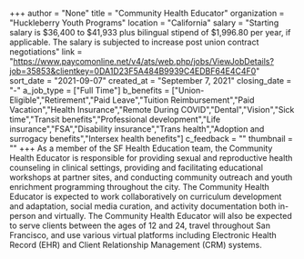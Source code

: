 +++
author = "None"
title = "Community Health Educator"
organization = "Huckleberry Youth Programs"
location = "California"
salary = "Starting salary is $36,400 to $41,933 plus bilingual stipend of $1,996.80 per year, if applicable. The salary is subjected to increase post union contract negotiations"
link = "https://www.paycomonline.net/v4/ats/web.php/jobs/ViewJobDetails?job=35853&clientkey=0DA1D23F5A484B9939C4EDBF64E4C4F0"
sort_date = "2021-09-07"
created_at = "September 7, 2021"
closing_date = "-"
a_job_type = ["Full Time"]
b_benefits = ["Union-Eligible","Retirement","Paid Leave","Tuition Reimbursement","Paid Vacation","Health Insurance","Remote During COVID","Dental","Vision","Sick time","Transit benefits","Professional development","Life insurance","FSA","Disability insurance","Trans health","Adoption and surrogacy benefits","Intersex health benefits"]
c_feedback = ""
thumbnail = ""
+++
As a member of the SF Health Education team, the Community Health Educator is responsible for providing sexual and reproductive health counseling in clinical settings, providing and facilitating educational workshops at partner sites, and conducting community outreach and youth enrichment programming throughout the city. The Community Health Educator is expected to work collaboratively on curriculum development and adaptation, social media curation, and activity documentation both in-person and virtually. The Community Health Educator will also be expected to serve clients between the ages of 12 and 24, travel throughout San Francisco, and use various virtual platforms including Electronic Health Record (EHR) and Client Relationship Management (CRM) systems.